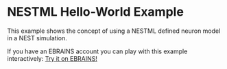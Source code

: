 # NESTML Hello-World Example

This example shows the concept of using a NESTML defined neuron model in a NEST
simulation.

If you have an EBRAINS account you can play with this example interactively: [Try it on EBRAINS!](https://lab-int.ebrains.eu/hub/user-redirect/git-pull?repo=https%3A%2F%2Fgithub.com%2Fnest%2Fnestml-examples&urlpath=lab%2Ftree%2Fnestml-examples%2Fnestml-hello-world.ipynb&branch=main)
